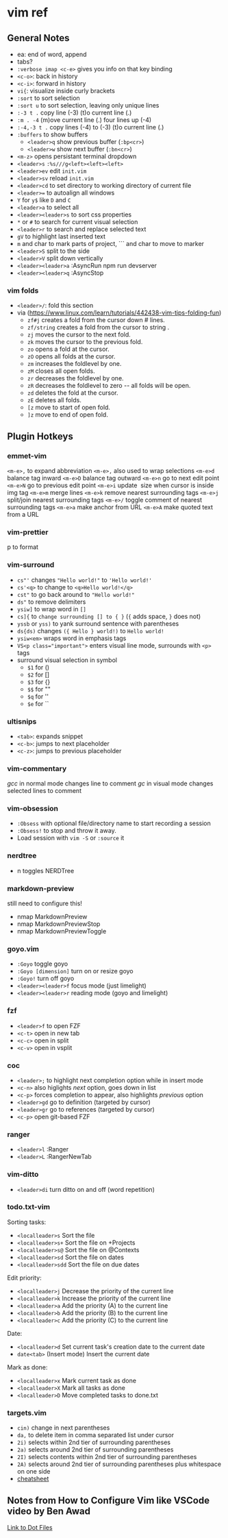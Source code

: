 # vim ref

## General Notes

- ea: end of word, append
- tabs?
- `:verbose imap <c-e>` gives you info on that key binding
- `<c-o>`: back in history
- `<c-i>`: forward in history
- `vi{`: visualize inside curly brackets
- `:sort` to sort selection
- `:sort u` to sort selection, leaving only unique lines
- `:-3 t .` copy line (-3) (t)o current line (.)
- `:m . -4` (m)ove current line (.) four lines up (-4)
- `:-4,-3 t .` copy lines (-4) to (-3) (t)o current line (.)
- `:buffers` to show buffers
  - `<leader>q` show previous buffer (`:bp<cr>`)
  - `<leader>w` show next buffer (`:bn<cr>`)
- `<m-z>` opens persistant terminal dropdown
- `<leader>s` `:%s///g<left><left><left>`
- `<leader>ev` edit `init.vim`
- `<leader>sv` reload `init.vim`
- `<leader>cd` to set directory to working directory of current file
- `<leader>=` to autoalign all windows
- `Y` for `y$` like `D` and `C`
- `<leader>a` to select all
- `<leader><leader>s` to sort css properties
- `*` or `#` to search for current visual selection
- `<leader>r` to search and replace selected text
- `gV` to highlight last inserted text
- `m` and char to mark parts of project, `\`` and char to move to marker
- `<leader>S` split to the side
- `<leader>V` split down vertically
- `<leader><leader>a` :AsyncRun npm run devserver
- `<leader><leader>q` :AsyncStop

### vim folds

- `<leader>/`: fold this section
- via (https://www.linux.com/learn/tutorials/442438-vim-tips-folding-fun)
  - `zf#j` creates a fold from the cursor down # lines.
  - `zf/string` creates a fold from the cursor to string .
  - `zj` moves the cursor to the next fold.
  - `zk` moves the cursor to the previous fold.
  - `zo` opens a fold at the cursor.
  - `zO` opens all folds at the cursor.
  - `zm` increases the foldlevel by one.
  - `zM` closes all open folds.
  - `zr` decreases the foldlevel by one.
  - `zR` decreases the foldlevel to zero -- all folds will be open.
  - `zd` deletes the fold at the cursor.
  - `zE` deletes all folds.
  - `[z` move to start of open fold.
  - `]z` move to end of open fold.

## Plugin Hotkeys

### emmet-vim

`<m-e>,` to expand abbreviation
`<m-e>,` also used to wrap selections
`<m-e>d` balance tag inward
`<m-e>D` balance tag outward
`<m-e>n` go to next edit point
`<m-e>N` go to previous edit point
`<m-e>i` update <img> size when cursor is inside img tag
`<m-e>m` merge lines
`<m-e>k` remove nearest surrounding tags
`<m-e>j` split/join nearest surrounding tags
`<m-e>/` toggle comment of nearest surrounding tags
`<m-e>a` make anchor from URL
`<m-e>A` make quoted text from a URL

### vim-prettier

<Leader>p to format

### vim-surround

- `cs"'` changes `"Hello world!"` to `'Hello world!'`
- `cs'<q>` to change to `<q>Hello world!</q>`
- `cst"` to go back around to `"Hello world!"`
- `ds"` to remove delimiters
- `ysiw]` to wrap word in `[]`
- `cs]{` to `change surrounding [] to { }` (`{` adds space, `}` does not)
- `yssb` or `yss)` to yank surround sentence with parentheses
- `ds{ds)` changes `({ Hello } world!)` to `Hello world!`
- `ysiw<em>` wraps word in emphasis tags
- `VS<p class="important">` enters visual line mode, surrounds with `<p>` tags
- surround visual selection in symbol
  - `$1` for ()
  - `$2` for []
  - `$3` for {}
  - `$$` for ""
  - `$q` for ''
  - `$e` for ``

### ultisnips

- `<tab>`: expands snippet
- `<c-b>`: jumps to next placeholder
- `<c-z>`: jumps to previous placeholder

### vim-commentary

_gcc_ in normal mode changes line to comment
_gc_ in visual mode changes selected lines to comment

### vim-obsession

- `:Obsess` with optional file/directory name to start recording a session
- `:Obsess!` to stop and throw it away.
- Load session with `vim -S` or `:source` it

### nerdtree

- <Leader>n toggles NERDTree

### markdown-preview

still need to configure this!

- nmap <C-s> <Plug>MarkdownPreview
- nmap <M-s> <Plug>MarkdownPreviewStop
- nmap <C-p> <Plug>MarkdownPreviewToggle

### goyo.vim

- `:Goyo` toggle goyo
- `:Goyo [dimension]` turn on or resize goyo
- `:Goyo!` turn off goyo
- `<leader><leader>f` focus mode (just limelight)
- `<leader><leader>r` reading mode (goyo and limelight)

### fzf

- `<leader>f` to open FZF
- `<c-t>` open in new tab
- `<c-c>` open in split
- `<c-v>` open in vsplit

### coc

- `<leader>;` to highlight next completion option while in insert mode
- `<c-n>` also higlights _next_ option, goes down in list
- `<c-p>` forces completion to appear, also highlights _previous_ option
- `<leader>gd` go to definition (targeted by cursor)
- `<leader>gr` go to references (targeted by cursor)
- `<c-p>` open git-based FZF

### ranger

- `<leader>l` :Ranger<cr>
- `<leader>L` :RangerNewTab<cr>

### vim-ditto

- `<leader>di` turn ditto on and off (word repetition)

### todo.txt-vim

Sorting tasks:

- `<localleader>s` Sort the file
- `<localleader>s+` Sort the file on +Projects
- `<localleader>s@` Sort the file on @Contexts
- `<localleader>sd` Sort the file on dates
- `<localleader>sdd` Sort the file on due dates

Edit priority:

- `<localleader>j` Decrease the priority of the current line
- `<localleader>k` Increase the priority of the current line
- `<localleader>a` Add the priority (A) to the current line
- `<localleader>b` Add the priority (B) to the current line
- `<localleader>c` Add the priority (C) to the current line

Date:

- `<localleader>d` Set current task's creation date to the current date
- `date<tab>` (Insert mode) Insert the current date

Mark as done:

- `<localleader>x` Mark current task as done
- `<localleader>X` Mark all tasks as done
- `<localleader>D` Move completed tasks to done.txt

### targets.vim

- `cin)` change in next parentheses
- `da,` to delete item in comma separated list under cursor
- `2i)` selects within 2nd tier of surrounding parentheses
- `2a)` selects around 2nd tier of surrounding parentheses
- `2I)` selects contents within 2nd tier of surrounding parentheses
- `2A)` selects around 2nd tier of surrounding parentheses plus whitespace on one side
- [cheatsheet](https://github.com/wellle/targets.vim/blob/master/cheatsheet.md)

## Notes from How to Configure Vim like VSCode video by Ben Awad

[Link to Dot Files](https://gist.github.com/benawad/b768f5a5bbd92c8baabd363b7e79786f)
